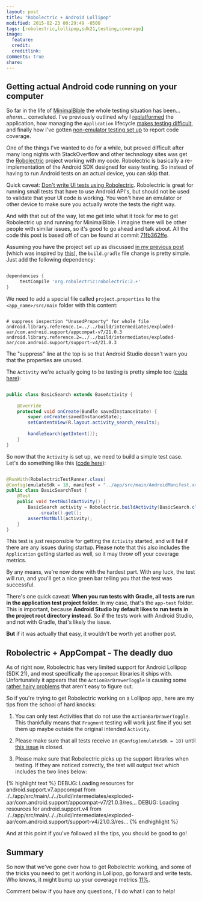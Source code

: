 ```yaml
---
layout: post
title: "Robolectric + Android Lollipop"
modified: 2015-02-23 00:29:49 -0500
tags: [robolectric,lollipop,sdk21,testing,coverage]
image:
  feature: 
  credit: 
  creditlink: 
comments: true
share: 
---
```


Getting actual Android code running on your computer
----------------------------------------------------

So far in the life of [MinimalBible](0) the
whole testing situation has been... *eherm*... convoluted. I've previously outlined why
I [replatformed](1) the application, how managing the `Application` lifecycle [makes testing
difficult](2), and finally how I've gotten [non-emulator testing set up](3) to report code coverage.

One of the things I've wanted to do for a while, but proved difficult after many long nights with
StackOverflow and other technology sites was get the [Robolectric](4) project working with my code.
Robolectric is basically a re-implementation of the Android SDK designed for easy testing. So instead
of having to run Android tests on an actual device, you can skip that.

Quick caveat: [Don't write UI tests using Robolectric](5). Robolectric is great for running small tests
that have to use Android API's, but should not be used to validate that your UI code is working. You won't
have an emulator or other device to make sure you actually wrote the tests the right way.

And with that out of the way, let me get into what it took for me to get Robolectric up and running for MinimalBible.
I imagine there will be other people with similar issues, so it's good to go ahead and talk about. All the code
this post is based off of can be found at commit [71fb362ffe](6).

Assuming you have the project set up as discussed [in my previous post](3) (which was inspired by [this](7)),
the `build.gradle` file change is pretty simple. Just add the following dependency:

```groovy

dependencies {
     testCompile 'org.robolectric:robolectric:2.+'
}
```
    
We need to add a special file called `project.properties` to the `<app_name>/src/main` folder with this content:

```

# suppress inspection "UnusedProperty" for whole file
android.library.reference.1=../../build/intermediates/exploded-aar/com.android.support/appcompat-v7/21.0.3
android.library.reference.2=../../build/intermediates/exploded-aar/com.android.support/support-v4/21.0.3

```

The "suppress" line at the top is so that Android Studio doesn't warn you that the properties are unused.
    
The `Activity` we're actually going to be testing is pretty simple too ([code here](8)):

```java

public class BasicSearch extends BaseActivity {
    
    @Override
    protected void onCreate(Bundle savedInstanceState) {
        super.onCreate(savedInstanceState);
        setContentView(R.layout.activity_search_results);
       
        handleSearch(getIntent());
    }
}
```
    
So now that the `Activity` is set up, we need to build a simple test case. Let's do something like this ([code here](9)):

```java

@RunWith(RobolectricTestRunner.class)
@Config(emulateSdk = 18, manifest = "../app/src/main/AndroidManifest.xml")
public class BasicSearchTest {
    @Test
    public void testBuildActivity() {
        BasicSearch activity = Robolectric.buildActivity(BasicSearch.class)
            .create().get();
        assertNotNull(activity);
    }
}
```
    
This test is just responsible for getting the `Activity` started, and will fail if there are any issues during startup.
Please note that this also includes the `Application` getting started as well,
so it may throw off your coverage metrics.

By any means, we're now done with the hardest part. With any luck, the test will run, and you'll get a nice green bar
telling you that the test was successful.

There's one quick caveat: **When you run tests with Gradle, all tests are run in the application test project folder.**
In my case, that's the `app-test` folder. This is important, because **Android Studio by default likes to run tests
in the project root directory instead**. So if the tests work with Android Studio, and not with Gradle,
that's likely the issue.

**But** if it was actually that easy, it wouldn't be worth yet another post.

Robolectric + AppCompat - The deadly duo
----------------------------------------

As of right now, Robolectric has very limited support for Android Lollipop (SDK 21), and most specifically the
`appcompat` libraries it ships with. Unfortunately it appears that the `ActionBarDrawerToggle` is causing some
[rather hairy problems](10) that aren't easy to figure out.

So if you're trying to get Robolectric working on a Lollipop app, here are my tips from the school of hard knocks:

1. You can only test Activities that do not use the `ActionBarDrawerToggle`. This thankfully means that `Fragment`
testing will work just fine if you set them up maybe outside the original intended `Activity`.

2. Please make sure that all tests receive an `@Config(emulateSdk = 18)` until [this issue](11) is closed.

3. Please make sure that Robolectric picks up the support libraries when testing. If they are noticed correctly,
the test will output text which includes the two lines below:

{% highlight text %}
DEBUG: Loading resources for android.support.v7.appcompat from ./../app/src/main/../../build/intermediates/exploded-aar/com.android.support/appcompat-v7/21.0.3/res...
DEBUG: Loading resources for android.support.v4 from ./../app/src/main/../../build/intermediates/exploded-aar/com.android.support/support-v4/21.0.3/res... 
{% endhighlight %}

And at this point if you've followed all the tips, you should be good to go!

Summary
-------

So now that we've gone over how to get Robolectric working, and some of the tricks you need to get it working in
Lollipop, go forward and write tests. Who knows, it might bump up your coverage metrics [11%](12).

Comment below if you have any questions, I'll do what I can to help!

[0]: https://github.com/MinimalBible/MinimalBible
[1]: http://minimalbible.github.io//replatform-retrospective/
[2]: http://minimalbible.github.io//testing-with-dagger/
[3]: http://minimalbible.github.io//android-and-jacoco/
[4]: http://robolectric.org/
[5]: https://github.com/futurice/android-best-practices#use-robolectric-for-unit-tests-robotium-for-connected-ui-tests
[6]: https://github.com/MinimalBible/MinimalBible/commit/71fb362ffea4d7c7abfc8a7615e7db216be50e4e
[7]: http://blog.blundell-apps.com/android-gradle-app-with-jvm-junit-tests/
[8]: https://github.com/MinimalBible/MinimalBible/blob/71fb362ffea4d7c7abfc8a7615e7db216be50e4e/app/src/main/java/org/bspeice/minimalbible/activity/search/BasicSearch.java
[9]: https://github.com/MinimalBible/MinimalBible/blob/71fb362ffea4d7c7abfc8a7615e7db216be50e4e/app-test/src/test/java/org/bspeice/minimalbible/activity/search/BasicSearchTest.java
[10]: https://github.com/robolectric/robolectric/issues/1424
[11]: https://github.com/robolectric/robolectric/issues/1446
[12]: https://coveralls.io/builds/1946159
